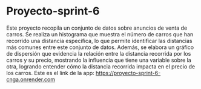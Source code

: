 # Proyecto-sprint-6
Este proyecto recopila un conjunto de datos sobre anuncios de venta de carros. Se realiza un histograma que muestra el número de carros que han recorrido una  distancia específica, lo que permite identificar las distancias más comunes entre este conjunto de datos. Además, se elabora un gráfico de dispersión que evidencia la relación entre la distancia recorrida por los carros y su precio, mostrando la influencia que tiene una variable sobre la otra, logrando entender cómo la distancia recorrida impacta en el precio de los carros.
Este es el link de la app: https://proyecto-sprint-6-cnga.onrender.com
